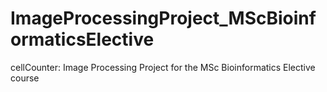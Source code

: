 # ImageProcessingProject_MScBioinformaticsElective
cellCounter: Image Processing Project for the MSc Bioinformatics Elective course
